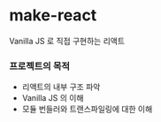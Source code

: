 # make-react
Vanilla JS 로 직접 구현하는 리액트


### 프로젝트의 목적
- 리액트의 내부 구조 파악
- Vanilla JS 의 이해
- 모듈 번들러와 트랜스파일링에 대한 이해
